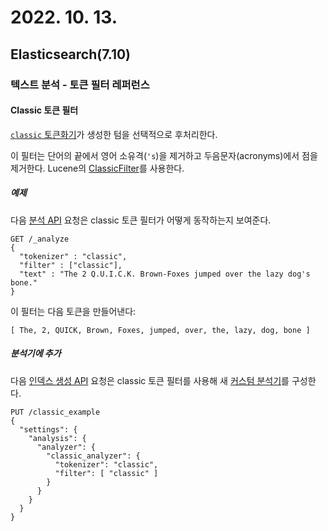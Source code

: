 # 2022. 10. 13.

## Elasticsearch(7.10)

### 텍스트 분석 - 토큰 필터 레퍼런스

#### Classic 토큰 필터

[`classic` 토큰화기][classic-tokenizer]가 생성한 텀을 선택적으로 후처리한다.

이 필터는 단어의 끝에서 영어 소유격(`'s`)을 제거하고 두음문자(acronyms)에서 점을 제거한다. Lucene의 [ClassicFilter][lucene-classic-filter]를 사용한다.

##### 예제

다음 [분석 API][analyze-api] 요청은 classic 토큰 필터가 어떻게 동작하는지 보여준다.

```http
GET /_analyze
{
  "tokenizer" : "classic",
  "filter" : ["classic"],
  "text" : "The 2 Q.U.I.C.K. Brown-Foxes jumped over the lazy dog's bone."
}
```

이 필터는 다음 토큰을 만들어낸다:

```
[ The, 2, QUICK, Brown, Foxes, jumped, over, the, lazy, dog, bone ]
```

##### 분석기에 추가

다음 [인덱스 생성 API][create-index-api] 요청은 classic 토큰 필터를 사용해 새 [커스텀 분석기][custom-analyzer]를 구성한다.

```http
PUT /classic_example
{
  "settings": {
    "analysis": {
      "analyzer": {
        "classic_analyzer": {
          "tokenizer": "classic",
          "filter": [ "classic" ]
        }
      }
    }
  }
}
```



[classic-tokenizer]: https://www.elastic.co/guide/en/elasticsearch/reference/7.10/analysis-classic-tokenizer.html
[lucene-classic-filter]: https://lucene.apache.org/core/8_7_0/analyzers-common/org/apache/lucene/analysis/standard/ClassicFilter.html
[analyze-api]: https://www.elastic.co/guide/en/elasticsearch/reference/7.10/indices-analyze.html
[create-index-api]: https://www.elastic.co/guide/en/elasticsearch/reference/7.10/indices-create-index.html
[custom-analyzer]: https://www.elastic.co/guide/en/elasticsearch/reference/7.10/analysis-custom-analyzer.html